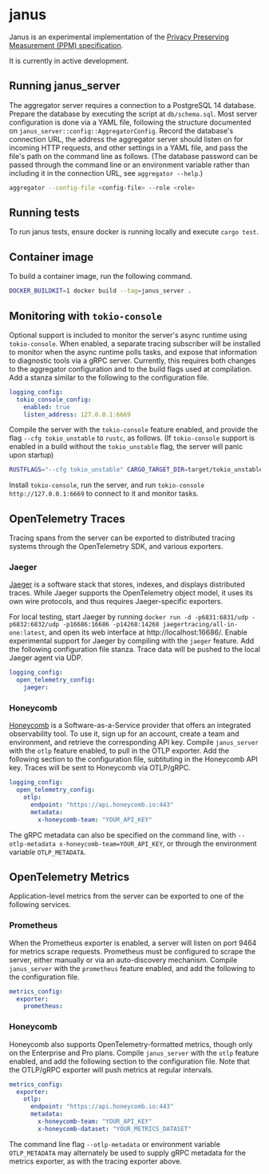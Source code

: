 # janus

Janus is an experimental implementation of the
[Privacy Preserving Measurement (PPM) specification](https://github.com/abetterinternet/ppm-specification).

It is currently in active development.

## Running janus\_server

The aggregator server requires a connection to a PostgreSQL 14 database. Prepare the database by executing the script at `db/schema.sql`. Most server configuration is done via a YAML file, following the structure documented on `janus_server::config::AggregatorConfig`. Record the database's connection URL, the address the aggregator server should listen on for incoming HTTP requests, and other settings in a YAML file, and pass the file's path on the command line as follows. (The database password can be passed through the command line or an environment variable rather than including it in the connection URL, see `aggregator --help`.)

```bash
aggregator --config-file <config-file> --role <role>
```

## Running tests

To run janus tests, ensure docker is running locally and execute `cargo test`.

## Container image

To build a container image, run the following command.

```bash
DOCKER_BUILDKIT=1 docker build --tag=janus_server .
```

## Monitoring with `tokio-console`

Optional support is included to monitor the server's async runtime using `tokio-console`. When enabled, a separate tracing subscriber will be installed to monitor when the async runtime polls tasks, and expose that information to diagnostic tools via a gRPC server. Currently, this requires both changes to the aggregator configuration and to the build flags used at compilation. Add a stanza similar to the following to the configuration file.

```yaml
logging_config:
  tokio_console_config:
    enabled: true
    listen_address: 127.0.0.1:6669
```

Compile the server with the `tokio-console` feature enabled, and provide the flag `--cfg tokio_unstable` to `rustc`, as follows. (If `tokio-console` support is enabled in a build without the `tokio_unstable` flag, the server will panic upon startup)

```bash
RUSTFLAGS="--cfg tokio_unstable" CARGO_TARGET_DIR=target/tokio_unstable cargo build --features tokio-console
```

Install `tokio-console`, run the server, and run `tokio-console http://127.0.0.1:6669` to connect to it and monitor tasks.

## OpenTelemetry Traces

Tracing spans from the server can be exported to distributed tracing systems through the OpenTelemetry SDK, and various exporters.

### Jaeger

[Jaeger](https://www.jaegertracing.io/) is a software stack that stores, indexes, and displays distributed traces. While Jaeger supports the OpenTelemetry object model, it uses its own wire protocols, and thus requires Jaeger-specific exporters.

For local testing, start Jaeger by running `docker run -d -p6831:6831/udp -p6832:6832/udp -p16686:16686 -p14268:14268 jaegertracing/all-in-one:latest`, and open its web interface at http://localhost:16686/. Enable experimental support for Jaeger by compiling with the `jaeger` feature. Add the following configuration file stanza. Trace data will be pushed to the local Jaeger agent via UDP.

```yaml
logging_config:
  open_telemetry_config:
    jaeger:
```

### Honeycomb

[Honeycomb](https://www.honeycomb.io/) is a Software-as-a-Service provider that offers an integrated observability tool. To use it, sign up for an account, create a team and environment, and retrieve the corresponding API key. Compile `janus_server` with the `otlp` feature enabled, to pull in the OTLP exporter. Add the following section to the configuration file, subtituting in the Honeycomb API key. Traces will be sent to Honeycomb via OTLP/gRPC.

```yaml
logging_config:
  open_telemetry_config:
    otlp:
      endpoint: "https://api.honeycomb.io:443"
      metadata:
        x-honeycomb-team: "YOUR_API_KEY"
```

The gRPC metadata can also be specified on the command line, with `--otlp-metadata x-honeycomb-team=YOUR_API_KEY`, or through the environment variable `OTLP_METADATA`.

## OpenTelemetry Metrics

Application-level metrics from the server can be exported to one of the following services.

### Prometheus

When the Prometheus exporter is enabled, a server will listen on port 9464 for metrics scrape requests. Prometheus must be configured to scrape the server, either manually or via an auto-discovery mechanism. Compile `janus_server` with the `prometheus` feature enabled, and add the following to the configuration file.
```yaml
metrics_config:
  exporter:
    prometheus:
```

### Honeycomb

Honeycomb also supports OpenTelemetry-formatted metrics, though only on the Enterprise and Pro plans. Compile `janus_server` with the `otlp` feature enabled, and add the following section to the configuration file. Note that the OTLP/gRPC exporter will push metrics at regular intervals.

```yaml
metrics_config:
  exporter:
    otlp:
      endpoint: "https://api.honeycomb.io:443"
      metadata:
        x-honeycomb-team: "YOUR_API_KEY"
        x-honeycomb-dataset: "YOUR_METRICS_DATASET"
```

The command line flag `--otlp-metadata` or environment variable `OTLP_METADATA` may alternately be used to supply gRPC metadata for the metrics exporter, as with the tracing exporter above.
